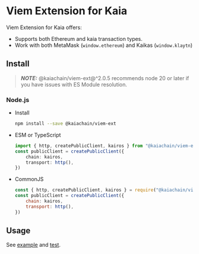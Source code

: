 # Viem Extension for Kaia

Viem Extension for Kaia offers:

- Supports both Ethereum and kaia transaction types.
- Work with both MetaMask (`window.ethereum`) and Kaikas (`window.klaytn`)

## Install

> **_NOTE:_**
> @kaiachain/viem-ext@^2.0.5 recommends node 20 or later if you have issues with ES Module resolution.

### Node.js

- Install
    ```sh
    npm install --save @kaiachain/viem-ext
    ```
- ESM or TypeScript
    ```ts
    import { http, createPublicClient, kairos } from "@kaiachain/viem-ext";
    const publicClient = createPublicClient({
        chain: kairos,
        transport: http(),
    })
    ```
- CommonJS
    ```js
    const { http, createPublicClient, kairos } = require("@kaiachain/viem-ext");
    const publicClient = createPublicClient({
        chain: kairos,
        transport: http(),
    })

## Usage

See [example](https://github.com/kaiachain/kaia-sdk/tree/main/viem-ext/examples) and [test](https://github.com/kaiachain/kaia-sdk/tree/main/viem-ext/tests).